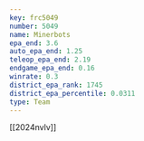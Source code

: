 ```yaml
---
key: frc5049
number: 5049
name: Minerbots
epa_end: 3.6
auto_epa_end: 1.25
teleop_epa_end: 2.19
endgame_epa_end: 0.16
winrate: 0.3
district_epa_rank: 1745
district_epa_percentile: 0.0311
type: Team
---
```

[[2024nvlv]]
